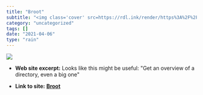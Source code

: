 ```yaml
---
title: "Broot"
subtitle: "<img class='cover' src=https://rdl.ink/render/https%3A%2F%2Fdystroy.org%2Fbroot>"
category: "uncategorized"
tags: []
date: "2021-04-06"
type: "rain"
---
```

<img class="cover" src=https://rdl.ink/render/https%3A%2F%2Fdystroy.org%2Fbroot>



* **Web site excerpt:** Looks like this might be useful: "Get an overview of a directory, even a big one"

* **Link to site:** **[Broot](https://dystroy.org/broot)**